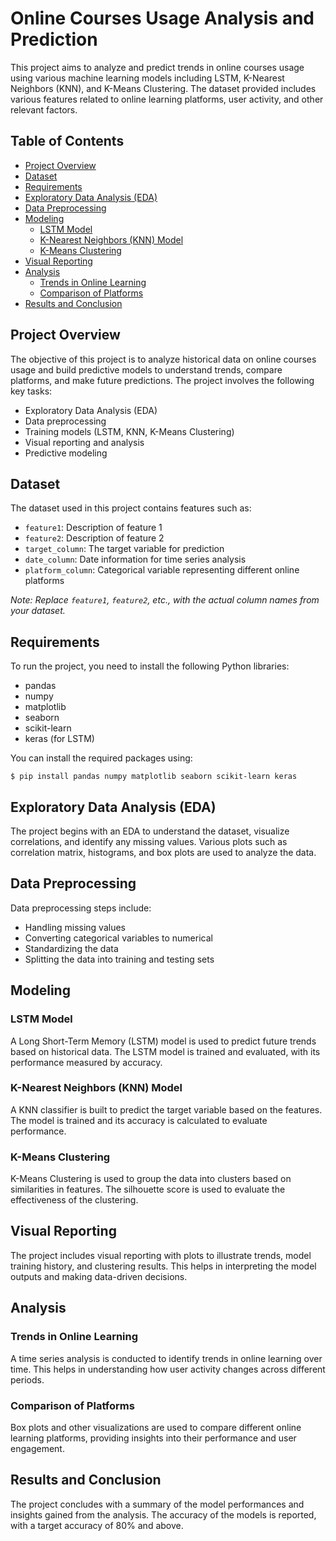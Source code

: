 # Online Courses Usage Analysis and Prediction

This project aims to analyze and predict trends in online courses usage using various machine learning models including LSTM, K-Nearest Neighbors (KNN), and K-Means Clustering. The dataset provided includes various features related to online learning platforms, user activity, and other relevant factors.

## Table of Contents
- [Project Overview](#project-overview)
- [Dataset](#dataset)
- [Requirements](#requirements)
- [Exploratory Data Analysis (EDA)](#exploratory-data-analysis-eda)
- [Data Preprocessing](#data-preprocessing)
- [Modeling](#modeling)
  - [LSTM Model](#lstm-model)
  - [K-Nearest Neighbors (KNN) Model](#k-nearest-neighbors-knn-model)
  - [K-Means Clustering](#k-means-clustering)
- [Visual Reporting](#visual-reporting)
- [Analysis](#analysis)
  - [Trends in Online Learning](#trends-in-online-learning)
  - [Comparison of Platforms](#comparison-of-platforms)
- [Results and Conclusion](#results-and-conclusion)

## Project Overview
The objective of this project is to analyze historical data on online courses usage and build predictive models to understand trends, compare platforms, and make future predictions. The project involves the following key tasks:
- Exploratory Data Analysis (EDA)
- Data preprocessing
- Training models (LSTM, KNN, K-Means Clustering)
- Visual reporting and analysis
- Predictive modeling

## Dataset
The dataset used in this project contains features such as:
- `feature1`: Description of feature 1
- `feature2`: Description of feature 2
- `target_column`: The target variable for prediction
- `date_column`: Date information for time series analysis
- `platform_column`: Categorical variable representing different online platforms

*Note: Replace `feature1`, `feature2`, etc., with the actual column names from your dataset.*

## Requirements
To run the project, you need to install the following Python libraries:
- pandas
- numpy
- matplotlib
- seaborn
- scikit-learn
- keras (for LSTM)

You can install the required packages using:
```
$ pip install pandas numpy matplotlib seaborn scikit-learn keras
```

## Exploratory Data Analysis (EDA)
The project begins with an EDA to understand the dataset, visualize correlations, and identify any missing values. Various plots such as correlation matrix, histograms, and box plots are used to analyze the data.

## Data Preprocessing
Data preprocessing steps include:
- Handling missing values
- Converting categorical variables to numerical
- Standardizing the data
- Splitting the data into training and testing sets

## Modeling

### LSTM Model
A Long Short-Term Memory (LSTM) model is used to predict future trends based on historical data. The LSTM model is trained and evaluated, with its performance measured by accuracy.

### K-Nearest Neighbors (KNN) Model
A KNN classifier is built to predict the target variable based on the features. The model is trained and its accuracy is calculated to evaluate performance.

### K-Means Clustering
K-Means Clustering is used to group the data into clusters based on similarities in features. The silhouette score is used to evaluate the effectiveness of the clustering.

## Visual Reporting
The project includes visual reporting with plots to illustrate trends, model training history, and clustering results. This helps in interpreting the model outputs and making data-driven decisions.

## Analysis

### Trends in Online Learning
A time series analysis is conducted to identify trends in online learning over time. This helps in understanding how user activity changes across different periods.

### Comparison of Platforms
Box plots and other visualizations are used to compare different online learning platforms, providing insights into their performance and user engagement.

## Results and Conclusion
The project concludes with a summary of the model performances and insights gained from the analysis. The accuracy of the models is reported, with a target accuracy of 80% and above.
